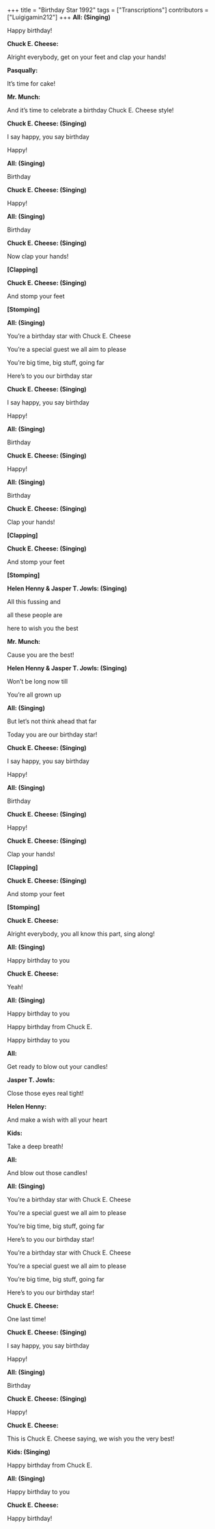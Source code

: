 +++
title = "Birthday Star 1992"
tags = ["Transcriptions"]
contributors = ["Luigigamin212"]
+++
**All: (Singing)**

Happy birthday!

**Chuck E. Cheese:**

Alright everybody, get on your feet and clap your hands!

**Pasqually:**

It’s time for cake!

**Mr. Munch:**

And it’s time to celebrate a birthday Chuck E. Cheese style!

**Chuck E. Cheese: (Singing)**

I say happy, you say birthday

Happy!

**All: (Singing)**

Birthday

**Chuck E. Cheese: (Singing)**

Happy!

**All: (Singing)**

Birthday

**Chuck E. Cheese: (Singing)**

Now clap your hands!

**[Clapping]**

**Chuck E. Cheese: (Singing)**

And stomp your feet

**[Stomping]**

**All: (Singing)**

You’re a birthday star with Chuck E. Cheese

You’re a special guest we all aim to please

You’re big time, big stuff, going far

Here’s to you our birthday star

**Chuck E. Cheese: (Singing)**

I say happy, you say birthday

Happy!

**All: (Singing)**

Birthday

**Chuck E. Cheese: (Singing)**

Happy!

**All: (Singing)**

Birthday

**Chuck E. Cheese: (Singing)**

Clap your hands!

**[Clapping]**

**Chuck E. Cheese: (Singing)**

And stomp your feet

**[Stomping]**

**Helen Henny & Jasper T. Jowls: (Singing)**

All this fussing and 

all these people are 

here to wish you the best

**Mr. Munch:**

Cause you are the best!

**Helen Henny & Jasper T. Jowls: (Singing)**

Won’t be long now till 

You’re all grown up

**All: (Singing)**

But let’s not think ahead that far

Today you are our birthday star!

**Chuck E. Cheese: (Singing)**

I say happy, you say birthday

Happy!

**All: (Singing)**

Birthday

**Chuck E. Cheese: (Singing)**

Happy!

**Chuck E. Cheese: (Singing)**

Clap your hands!

**[Clapping]**

**Chuck E. Cheese: (Singing)**

And stomp your feet

**[Stomping]**

**Chuck E. Cheese:**

Alright everybody, you all know this part, sing along!

**All: (Singing)**

Happy birthday to you

**Chuck E. Cheese:**

Yeah!

**All: (Singing)**

Happy birthday to you

Happy birthday from Chuck E.

Happy birthday to you

**All:**

Get ready to blow out your candles!

**Jasper T. Jowls:**

Close those eyes real tight!

**Helen Henny:**

And make a wish with all your heart

**Kids:**

Take a deep breath!

**All:**

And blow out those candles!

**All: (Singing)**

You’re a birthday star with Chuck E. Cheese

You’re a special guest we all aim to please

You’re big time, big stuff, going far

Here’s to you our birthday star!

You’re a birthday star with Chuck E. Cheese

You’re a special guest we all aim to please

You’re big time, big stuff, going far

Here’s to you our birthday star!

**Chuck E. Cheese:**

One last time!

**Chuck E. Cheese: (Singing)**

I say happy, you say birthday

Happy!

**All: (Singing)**

Birthday

**Chuck E. Cheese: (Singing)**

Happy!

**Chuck E. Cheese:**

This is Chuck E. Cheese saying, we wish you the very best!

**Kids: (Singing)**

Happy birthday from Chuck E.

**All: (Singing)**

Happy birthday to you

**Chuck E. Cheese:**

Happy birthday!
